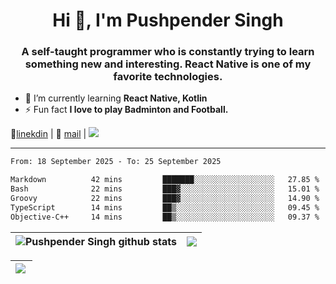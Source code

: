 <h1 align="center">Hi 👋, I'm Pushpender Singh</h1>
<h3 align="center">A self-taught programmer who is constantly trying to learn something new and interesting. React Native is one of my favorite technologies.</h3>

- 🌱 I’m currently learning **React Native, Kotlin**
- ⚡ Fun fact **I love to play Badminton and Football.**

👔[linekdin](https://www.linkedin.com/in/pushpender-singh-240061202/) | 📧 [mail](mailto:pushpendersingh694@gmail.com) | 
<a href="https://github.com/pushpender-singh-ap/pushpender-singh-ap">
    <img src="https://komarev.com/ghpvc/?username=pushpender-singh-ap&style=for-the-badge">
</a>


---

<!--START_SECTION:waka-->

```txt
From: 18 September 2025 - To: 25 September 2025

Markdown          42 mins         ███████░░░░░░░░░░░░░░░░░░   27.85 %
Bash              22 mins         ███▓░░░░░░░░░░░░░░░░░░░░░   15.01 %
Groovy            22 mins         ███▓░░░░░░░░░░░░░░░░░░░░░   14.90 %
TypeScript        14 mins         ██▒░░░░░░░░░░░░░░░░░░░░░░   09.45 %
Objective-C++     14 mins         ██▒░░░░░░░░░░░░░░░░░░░░░░   09.37 %
```

<!--END_SECTION:waka-->


| <a><img align="center" src="https://github-readme-stats-iota-ecru-15.vercel.app/api?username=pushpender-singh-ap&show_icons=true&include_all_commits=true&theme=buefy&hide_border=true" alt="Pushpender Singh github stats" /></a> | <a><img align="center" src="https://github-readme-stats-iota-ecru-15.vercel.app/api/top-langs/?username=pushpender-singh-ap&layout=compact&theme=buefy&hide_border=true" /></a> |
| ------------- | ------------- |

| <a> <img align="left" src="https://github-readme-streak-stats.herokuapp.com/?user=pushpender-singh-ap" /></br> </a> |
| ------------- |
